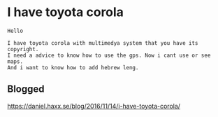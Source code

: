 # I have toyota corola 

    Hello

    I have toyota corola with multimedya system that you have its copyright.
    I need a advice to know how to use the gps. Now i cant use or see maps.
    And i want to know how to add hebrew leng.

## Blogged

<https://daniel.haxx.se/blog/2016/11/14/i-have-toyota-corola/>
